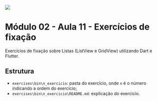 ﻿![](https://i.imgur.com/xG74tOh.png)

# Módulo 02 - Aula 11 - Exercícios de fixação

Exercícios de fixação sobre Listas (ListView e GridView) utilizando Dart e Flutter.

## Estrutura

- `exercises\bin\n_exercicio`: pasta do exercício, onde `n` é o número indicando a ordem do exercício;
- `exercises\bin\n_exercicio\README.md`: explicação do exercício.

